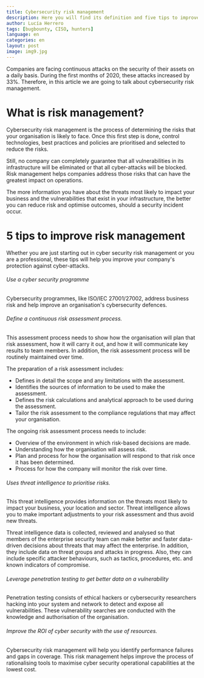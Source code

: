 ```yaml
---
title: Cybersecurity risk management  
description: Here you will find its definition and five tips to improve risk management
author: Lucía Herrero
tags: [bugbounty, CISO, hunters]
language: en
categories: en
layout: post
image: img9.jpg
---
```


Companies are facing continuous attacks on the security of their assets on a daily basis. During the first months of 2020, these attacks increased by 33%. Therefore, in this article we are going to talk about cybersecurity risk management.  

# What is risk management?   

Cybersecurity risk management is the process of determining the risks that your organisation is likely to face. Once this first step is done, control technologies, best practices and policies are prioritised and selected to reduce the risks.

Still, no company can completely guarantee that all vulnerabilities in its infrastructure will be eliminated or that all cyber-attacks will be blocked. Risk management helps companies address those risks that can have the greatest impact on operations.

The more information you have about the threats most likely to impact your business and the vulnerabilities that exist in your infrastructure, the better you can reduce risk and optimise outcomes, should a security incident occur.

# 5 tips to improve risk management 

Whether you are just starting out in cyber security risk management or you are a professional, these tips will help you improve your company's protection against cyber-attacks.

###### Use a cyber security programme

Cybersecurity programmes, like ISO/IEC 27001/27002, address business risk and help improve an organisation's cybersecurity defences.

###### Define a continuous risk assessment process.  

This assessment process needs to show how the organisation will plan that risk assessment, how it will carry it out, and how it will communicate key results to team members. In addition, the risk assessment process will be routinely maintained over time.

The preparation of a risk assessment includes:

- Defines in detail the scope and any limitations with the assessment. 
- Identifies the sources of information to be used to make the assessment. 
- Defines the risk calculations and analytical approach to be used during the assessment. 
- Tailor the risk assessment to the compliance regulations that may affect your organisation.

The ongoing risk assessment process needs to include:

- Overview of the environment in which risk-based decisions are made. 
- Understanding how the organisation will assess risk. 
- Plan and process for how the organisation will respond to that risk once it has been determined. 
- Process for how the company will monitor the risk over time. 

###### Uses threat intelligence to prioritise risks.

This threat intelligence provides information on the threats most likely to impact your business, your location and sector. Threat intelligence allows you to make important adjustments to your risk assessment and thus avoid new threats.

Threat intelligence data is collected, reviewed and analysed so that members of the enterprise security team can make better and faster data-driven decisions about threats that may affect the enterprise. In addition, they include data on threat groups and attacks in progress. Also, they can include specific attacker behaviours, such as tactics, procedures, etc. and known indicators of compromise.

###### Leverage penetration testing to get better data on a vulnerability 

Penetration testing consists of ethical hackers or cybersecurity researchers hacking into your system and network to detect and expose all vulnerabilities. These vulnerability searches are conducted with the knowledge and authorisation of the organisation.

###### Improve the ROI of cyber security with the use of resources.  

Cybersecurity risk management will help you identify performance failures and gaps in coverage. This risk management helps improve the process of rationalising tools to maximise cyber security operational capabilities at the lowest cost. 
